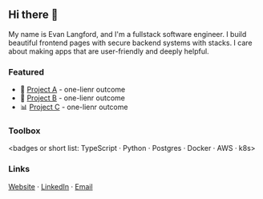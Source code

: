 ## Hi there 👋
My name is Evan Langford, and I'm a fullstack software engineer. I build beautiful frontend pages with secure backend systems with stacks. I care about making apps that are user-friendly and deeply helpful. 

### Featured
- 🚀 [Project A](link) - one-lienr outcome
- 🧰 [Project B](link) - one-lienr outcome
- 📊 [Project C](link) - one-lienr outcome

### Toolbox
<badges or short list: TypeScript · Python · Postgres · Docker · AWS · k8s>

### Links
[Website](evanalangford.com) · [LinkedIn](https://www.linkedin.com/in/evan-langford-418409325/) · [Email](langfordevana@gmail.com)
<!--
**clawrobot/clawrobot** is a ✨ _special_ ✨ repository because its `README.md` (this file) appears on your GitHub profile.

Here are some ideas to get you started:

- 🔭 I’m currently working on ...
- 🌱 I’m currently learning ...
- 👯 I’m looking to collaborate on ...
- 🤔 I’m looking for help with ...
- 💬 Ask me about ...
- 📫 How to reach me: ...
- 😄 Pronouns: ...
- ⚡ Fun fact: ...
-->
